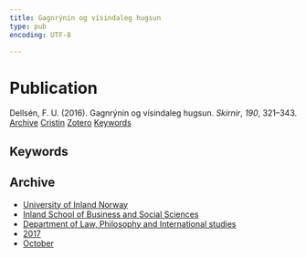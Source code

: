 ```yaml
---
title: Gagnrýnin og vísindaleg hugsun
type: pub
encoding: UTF-8

---
```

<h1>Publication</h1>
<article id="csl-bib-container-3EJNF8FI" class="csl-bib-container">
  <div class="csl-bib-body"> <div class="csl-entry">Dellsén, F. U. (2016). Gagnrýnin og vísindaleg hugsun. <i>Skírnir</i>, <i>190</i>, 321–343.</div> </div>
  <div class="csl-bib-buttons">
    <a href="#taxonomy-article-3EJNF8FI" alt="archive" class="csl-bib-button">Archive</a>
    <a href="https://app.cristin.no/results/show.jsf?id=1503975" alt="Cristin" class="csl-bib-button">Cristin</a>
    <a href="http://zotero.org/groups/5881554/items/3EJNF8FI" alt="Zotero" class="csl-bib-button">Zotero</a>
    <a href="#keywords-article-3EJNF8FI" alt="keywords" class="csl-bib-button">Keywords</a>
  </div>
  <div id="csl-bib-meta-container-3EJNF8FI"></div>
</article>
<div id="csl-bib-meta-3EJNF8FI" class="csl-bib-meta">
  <article id="keywords-article-3EJNF8FI" class="keywords-article">
    <h1>Keywords</h1>
    
  </article>
  <article id="taxonomy-article-3EJNF8FI" class="taxonomy-article">
    <h1>Archive</h1>
    <ul>
      <li>
        <a href="/en/archive/?key=3DCRN523">University of Inland Norway</a>
      </li>
      <li>
        <a href="/en/archive/?key=DU8Q9LN9">Inland School of Business and Social Sciences</a>
      </li>
      <li>
        <a href="/en/archive/?key=ITYAG68H">Department of Law, Philosophy and International studies</a>
      </li>
      <li>
        <a href="/en/archive/?key=XDLKZVSJ">2017</a>
      </li>
      <li>
        <a href="/en/archive/?key=W8I2DF74">October</a>
      </li>
    </ul>
  </article>
</div>
